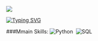 <img widh=100% src="https://capsule-render.vercel.app/api?type=waving&color=1E90FF&heightt=120&section=header"/>

[![Typing SVG](https://readme-typing-svg.herokuapp.com/?color#000080&size=35&center=true&vCenter=true&width=1000&lines=HELLO,+My+name+is+Julio+Laynes;I'm+26+years+old;I'm+from+Brazil;Data+Scientist;Be+welcome!+:%29)](https://git.io/typing-svg)

###Mmain Skills:
![Python](https://img.shields.io/badge/-Python-0D1117?style=for-the-badge&logo=javascript&labelColor-0D1117)&nbsp;
![SQL](https://img.shields.io/badge/-SQL-0D1117?style=for-the-badge&logo=sql&labelColor=0D1117)&nbsp;
